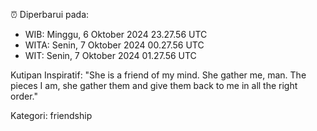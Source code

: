 ⏰ Diperbarui pada:
- WIB: Minggu, 6 Oktober 2024 23.27.56 UTC
- WITA: Senin, 7 Oktober 2024 00.27.56 UTC
- WIT: Senin, 7 Oktober 2024 01.27.56 UTC

Kutipan Inspiratif:
"She is a friend of my mind. She gather me, man. The pieces I am, she gather them and give them back to me in all the right order."


Kategori: friendship

